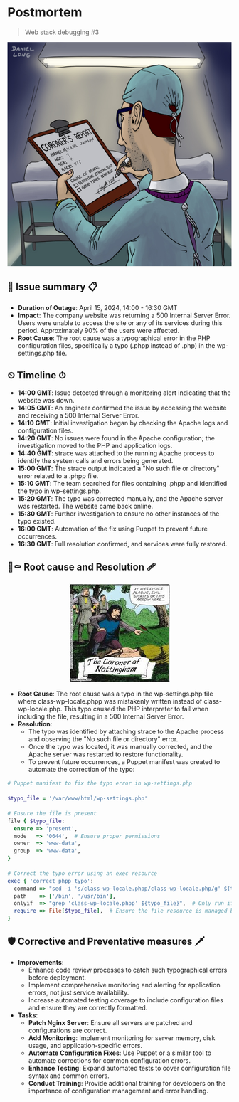 # Postmortem
> Web stack debugging #3

<p align="center">
    <img src="./images/coroner.jpg" />
</p>

## 📝 Issue summary 📋
- **Duration of Outage**: April 15, 2024, 14:00 - 16:30 GMT
- **Impact**: The company website was returning a 500 Internal Server Error. Users were unable to access the site or any of its services during this period. Approximately 90% of the users were affected.
- **Root Cause**: The root cause was a typographical error in the PHP configuration files, specifically a typo (.phpp instead of .php) in the wp-settings.php file.

## ⏲ Timeline ⏱
- **14:00 GMT**: Issue detected through a monitoring alert indicating that the website was down.
- **14:05 GMT**: An engineer confirmed the issue by accessing the website and receiving a 500 Internal Server Error.
- **14:10 GMT**: Initial investigation began by checking the Apache logs and configuration files.
- **14:20 GMT**: No issues were found in the Apache configuration; the investigation moved to the PHP and application logs.
- **14:40 GMT**: strace was attached to the running Apache process to identify the system calls and errors being generated.
- **15:00 GMT**: The strace output indicated a "No such file or directory" error related to a .phpp file.
- **15:10 GMT**: The team searched for files containing .phpp and identified the typo in wp-settings.php.
- **15:20 GMT**: The typo was corrected manually, and the Apache server was restarted. The website came back online.
- **15:30 GMT**: Further investigation to ensure no other instances of the typo existed.
- **16:00 GMT**: Automation of the fix using Puppet to prevent future occurrences.
- **16:30 GMT**: Full resolution confirmed, and services were fully restored.

## 🔨⚰ Root cause and Resolution 🩹
<p align="center">
    <img src="./images/arrow.jpeg" /> 
</p>

- **Root Cause**: The root cause was a typo in the wp-settings.php file where class-wp-locale.phpp was mistakenly written instead of class-wp-locale.php. This typo caused the PHP interpreter to fail when including the file, resulting in a 500 Internal Server Error.
- **Resolution**:
    - The typo was identified by attaching strace to the Apache process and observing the "No such file or directory" error.
    - Once the typo was located, it was manually corrected, and the Apache server was restarted to restore functionality.
    - To prevent future occurrences, a Puppet manifest was created to automate the correction of the typo:
```rb
# Puppet manifest to fix the typo error in wp-settings.php

$typo_file = '/var/www/html/wp-settings.php'

# Ensure the file is present
file { $typo_file:
  ensure => 'present',
  mode   => '0644',  # Ensure proper permissions
  owner  => 'www-data',
  group  => 'www-data',
}

# Correct the typo error using an exec resource
exec { 'correct_phpp_typo':
  command => "sed -i 's/class-wp-locale.phpp/class-wp-locale.php/g' ${typo_file}",
  path    => ['/bin', '/usr/bin'],
  onlyif  => "grep 'class-wp-locale.phpp' ${typo_file}",  # Only run if the typo exists
  require => File[$typo_file],  # Ensure the file resource is managed before executing the command
}
```

## 🛡 Corrective and Preventative measures 🗡
- **Improvements**:
    - Enhance code review processes to catch such typographical errors before deployment.
    - Implement comprehensive monitoring and alerting for application errors, not just service availability.
    - Increase automated testing coverage to include configuration files and ensure they are correctly formatted.
- **Tasks**:
    - **Patch Nginx Server**: Ensure all servers are patched and configurations are correct.
    - **Add Monitoring**: Implement monitoring for server memory, disk usage, and application-specific errors.
    - **Automate Configuration Fixes**: Use Puppet or a similar tool to automate corrections for common configuration errors.
    - **Enhance Testing**: Expand automated tests to cover configuration file syntax and common errors.
    - **Conduct Training**: Provide additional training for developers on the importance of configuration management and error handling.
